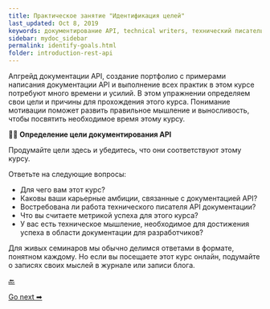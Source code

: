 ```yaml
---
title: Практическое занятие "Идентификация целей"
last_updated: Oct 8, 2019
keywords: документирование API, technical writers, технический писатель, описание курса
sidebar: mydoc_sidebar
permalink: identify-goals.html
folder: introduction-rest-api
---
```


Апгрейд документации API, создание портфолио с примерами написания документации API и выполнение всех практик в этом курсе потребуют много времени и усилий. В этом упражнении определяем свои цели и причины для прохождения этого курса. Понимание мотивации поможет развить правильное мышление и выносливость, чтобы посвятить необходимое время этому курсу.

👨‍💻 **Определение цели документирования API**

Продумайте цели здесь и убедитесь, что они соответствуют этому курсу.

Ответьте на следующие вопросы:

- Для чего вам этот курс?
- Каковы ваши карьерные амбиции, связанные с документацией API?
- Востребована ли работа технического писателя API документации?
- Что вы считаете метрикой успеха для этого курса?
- У вас есть техническое мышление, необходимое для достижения успеха в области документации для разработчиков?

Для живых семинаров мы обычно делимся ответами в формате, понятном каждому. Но если вы посещаете этот курс онлайн, подумайте о записях своих мыслей в журнале или записи блога.

[🔙](workshop-activities.html)

[Go next ➡](../like-developer/about-second-module.html)
